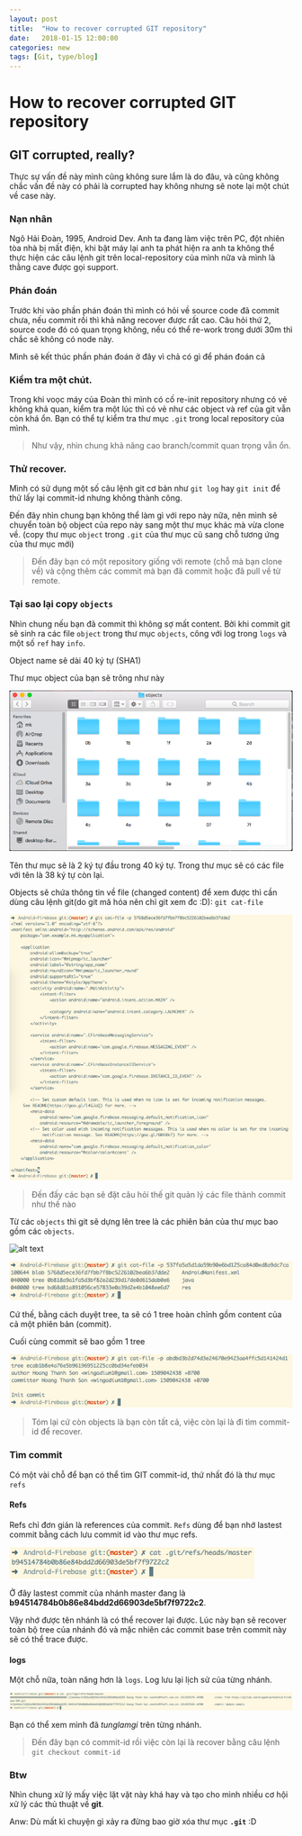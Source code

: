 ```yaml
---
layout: post
title:  "How to recover corrupted GIT repository"
date:   2018-01-15 12:00:00
categories: new
tags: [Git, type/blog]
---
```


How to recover corrupted GIT repository
====

GIT corrupted, really?
-----

Thực sự vấn đề này mình cũng không sure lắm là do đâu, và cũng không chắc vấn đề này có phải là corrupted hay không nhưng sẽ note lại một chút về case này.

### Nạn nhân
Ngô Hải Đoàn, 1995, Android Dev. Anh ta đang làm việc trên PC, đột nhiên tòa nhà bị mất điện, khi bật máy lại anh ta phát hiện ra anh ta không thể thực hiện các câu lệnh git trên local-repository của mình nữa và mình là thằng cave được gọi support.

### Phán đoán
Trước khi vào phần phán đoán thì mình có hỏi về source code đã commit chưa, nếu commit rồi thì khả năng recover được rất cao.
Câu hỏi thứ 2, source code đó có quan trọng không, nếu có thể re-work trong dưới 30m thì chắc sẽ không có node này.

Mình sẽ kết thúc phần phán đoán ở đây vì chả có gì để phán đoán cả

### Kiểm tra một chút.
Trong khi voọc máy của Đoàn thì mình có cố re-init repository nhưng có vẻ không khả quan, kiểm tra một lúc thì có vẻ như các object và ref của git vẫn còn khá ổn. Bạn có thể tự kiểm tra thư mục `.git` trong local repository của mình.

> Như vậy, nhìn chung khả năng cao branch/commit quan trọng vẫn ổn.

### Thử recover.

Mình có sử dụng một số câu lệnh git cơ bản như `git log` hay `git init` để thử lấy lại commit-id nhưng không thành công.

Đến đây nhìn chung bạn không thể làm gì với repo này nữa, nên mình sẽ chuyển toàn bộ object của repo này sang một thư mục khác mà vừa clone về. (copy thư mục `object` trong `.git` của thư mục cũ sang chỗ tương ứng của thư mục mới)

> Đến đây bạn có một repository giống với remote (chỗ mà bạn clone về) và cộng thêm các commit mà bạn đã commit hoặc đã pull về từ remote.

### Tại sao lại copy `objects`

Nhìn chung nếu bạn đã commit thì không sợ mất content. Bởi khi commit git sẽ sinh ra các file `object` trong thư mục `objects`, công với log trong `logs` và một số `ref` hay `info`.

Object name sẽ dài 40 ký tự (SHA1)

Thư mục object của bạn sẽ trông như này

![alt text](../assets/img/git-objects.png)

Tên thư mục sẽ là 2 ký tự đầu trong 40 ký tự.
Trong thư mục sẽ có các file với tên là 38 ký tự còn lại.

Objects sẽ chứa thông tin về file (changed content)
để xem được thì cần dùng câu lệnh git(do git mã hóa nên chỉ git xem đc :D): `git cat-file`

![alt text](../assets/img/git-cat-file.png)

> Đến đấy các bạn sẽ đặt câu hỏi thế git quản lý các file thành commit như thế nào


Từ các `objects` thì git sẽ dựng lên tree là các phiên bản của thư mục bao gồm các `objects`.

![alt text](https://git-scm.com/book/en/v2/images/data-model-1.png)

![alt text](../assets/img/git-cat-file-tree.png)

Cứ thế, bằng cách duyệt tree, ta sẽ có 1 tree hoàn chỉnh gồm content của cả một phiên bản (commit).

Cuối cùng commit sẽ bao gồm 1 tree

![alt text](../assets/img/git-cat-file-commit.png)

> Tóm lại cứ còn objects là bạn còn tất cả, việc còn lại là đi tìm commit-id để recover.

### Tìm commit

Có một vài chỗ để bạn có thể tìm GIT commit-id, thứ nhất đó là thư mục `refs`

#### Refs

Refs chỉ đơn giản là references của commit. `Refs` dùng để bạn nhớ lastest commit bằng cách lưu commit id vào thư mục refs.

![alt text](../assets/img/git-ref-head.png)

Ở đây lastest commit của nhánh master đang là **b94514784b0b86e84bdd2d66903de5bf7f9722c2**.

Vậy nhớ được tên nhánh là có thể recover lại được. Lúc này bạn sẽ recover toàn bộ tree của nhánh đó và mặc nhiên các commit base trên commit này sẽ có thể trace được.

#### logs

Một chỗ nữa, toàn năng hơn là `logs`. Log lưu lại lịch sử của từng nhánh.

![alt text](../assets/img/git-logs.png)

Bạn có thể xem mình đã *tunglamgi* trên từng nhánh.

> Đến đây bạn có commit-id rồi việc còn lại là recover bằng câu lệnh `git checkout commit-id`

### Btw

Nhìn chung xử lý mấy việc lặt vặt này khá hay và tạo cho mình nhiều cơ hội xử lý các thủ thuật về **git**.

Anw: Dù mất kì chuyện gì xảy ra đừng bao giờ xóa thư mục **`.git`**
:D 
